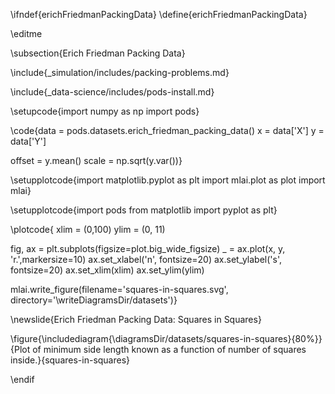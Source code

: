 \ifndef{erichFriedmanPackingData}
\define{erichFriedmanPackingData}

\editme

\subsection{Erich Friedman Packing Data}

\include{_simulation/includes/packing-problems.md}

\include{_data-science/includes/pods-install.md}


\setupcode{import numpy as np
import pods}

\code{data = pods.datasets.erich_friedman_packing_data()
x = data['X']
y = data['Y']

offset = y.mean()
scale = np.sqrt(y.var())}

\setupplotcode{import matplotlib.pyplot as plt
import mlai.plot as plot
import mlai}

\setupplotcode{import pods
from matplotlib import pyplot as plt}

\plotcode{
xlim = (0,100)
ylim = (0, 11)

fig, ax = plt.subplots(figsize=plot.big_wide_figsize)
_ = ax.plot(x, y, 'r.',markersize=10)
ax.set_xlabel('n', fontsize=20)
ax.set_ylabel('s', fontsize=20)
ax.set_xlim(xlim)
ax.set_ylim(ylim)

mlai.write_figure(filename='squares-in-squares.svg', 
				  directory='\writeDiagramsDir/datasets')}

\newslide{Erich Friedman Packing Data: Squares in Squares}

\figure{\includediagram{\diagramsDir/datasets/squares-in-squares}{80%}}{Plot of minimum side length known as a function of number of squares inside.}{squares-in-squares}

\endif
